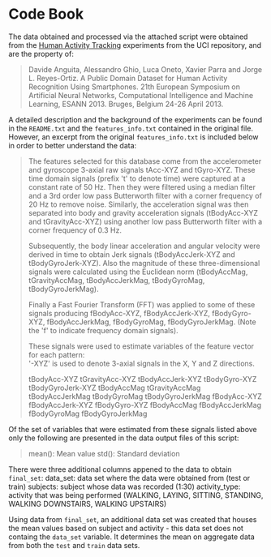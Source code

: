 # Code Book

The data obtained and processed via the attached script were obtained from the
[Human Activity Tracking](http://archive.ics.uci.edu/ml/datasets/Human+Activity+Recognition+Using+Smartphones) experiments from the UCI repository, and are the property of:

>Davide Anguita, Alessandro Ghio, Luca Oneto, Xavier Parra and Jorge L. Reyes-Ortiz. A Public 
>Domain Dataset for Human Activity Recognition Using Smartphones. 21th European Symposium on 
>Artificial Neural Networks, Computational Intelligence and Machine Learning, ESANN 2013. Bruges,
>Belgium 24-26 April 2013.

A detailed description and the background of the experiments can be found in the `README.txt`
and the `features_info.txt` contained in the original file. However, an excerpt from the original
`features_info.txt` is included below in order to better understand the data:

>The features selected for this database come from the accelerometer and gyroscope 3-axial raw 
>signals tAcc-XYZ and tGyro-XYZ. These time domain signals (prefix 't' to denote time) were 
>captured at a constant rate of 50 Hz. Then they were filtered using a median filter and a 3rd 
>order low pass Butterworth filter with a corner frequency of 20 Hz to remove noise. Similarly, 
>the acceleration signal was then separated into body and gravity acceleration signals 
>(tBodyAcc-XYZ and tGravityAcc-XYZ) using another low pass Butterworth filter with a corner 
>frequency of 0.3 Hz. 
>
>Subsequently, the body linear acceleration and angular velocity were derived in time to obtain 
>Jerk signals (tBodyAccJerk-XYZ and tBodyGyroJerk-XYZ). Also the magnitude of these 
>three-dimensional signals were calculated using the Euclidean norm (tBodyAccMag, tGravityAccMag,
>tBodyAccJerkMag, tBodyGyroMag, tBodyGyroJerkMag). 
>
>Finally a Fast Fourier Transform (FFT) was applied to some of these signals producing 
>fBodyAcc-XYZ, fBodyAccJerk-XYZ, fBodyGyro-XYZ, fBodyAccJerkMag, fBodyGyroMag, fBodyGyroJerkMag. 
>(Note the 'f' to indicate frequency domain signals). 
>
>These signals were used to estimate variables of the feature vector for each pattern:  
>'-XYZ' is used to denote 3-axial signals in the X, Y and Z directions.
>
>tBodyAcc-XYZ
>tGravityAcc-XYZ
>tBodyAccJerk-XYZ
>tBodyGyro-XYZ
>tBodyGyroJerk-XYZ
>tBodyAccMag
>tGravityAccMag
>tBodyAccJerkMag
>tBodyGyroMag
>tBodyGyroJerkMag
>fBodyAcc-XYZ
>fBodyAccJerk-XYZ
>fBodyGyro-XYZ
>fBodyAccMag
>fBodyAccJerkMag
>fBodyGyroMag
>fBodyGyroJerkMag

Of the set of variables that were estimated from these signals listed above only the following
are presented in the data output files of this script: 

>mean(): Mean value
>std(): Standard deviation

There were three additional columns appened to the data to obtain `final_set`:
data_set: data set where the data were obtained from (test or train)
subjects: subject whose data was recorded (1:30)
activity_type: activity that was being performed (WALKING, LAYING, SITTING, STANDING, 
			WALKING DOWNSTAIRS, WALKING UPSTAIRS)
			
Using data from `final_set`, an additional data set was created that houses the mean values based
on subject and activity - this data set does not containg the `data_set` variable. It determines
the mean on aggregate data from both the `test` and `train` data sets.